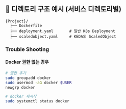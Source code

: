 

## 📁 디렉토리 구조 예시 (서비스 디렉토리별)
```
{Project}/
  ├── Dockerfile
  ├── deployment.yaml       # 일반 K8s Deployment
  ├── scaledobject.yaml     # KEDA의 ScaledObject
```



### Trouble Shooting 

#### Docker 권한 없는 경우
```bash
# 권한 추가
sudo groupadd docker
sudo usermod -aG docker $USER
newgrp docker
```

```bash
# docker 재시작
sudo systemctl status docker
```
